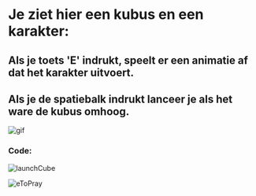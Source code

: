 # Je ziet hier een kubus en een karakter:

## Als je toets 'E' indrukt, speelt er een animatie af dat het karakter uitvoert.

## Als je de spatiebalk indrukt lanceer je als het ware de kubus omhoog.

![gif](BS%20-%20SampleScene%20-%20Windows,%20Mac,%20Linux%20-%20Unity%202022.3.54f1%20_DX11_%202025-03-20%2013-57-12.gif)

### Code: 

![launchCube](/Assets/Scripts/LaunchCube.cs)

![eToPray](/Assets/Scripts/EToPray.cs)